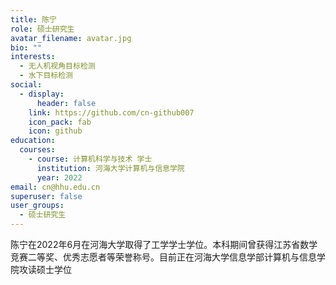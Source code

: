 ```yaml
---
title: 陈宁
role: 硕士研究生
avatar_filename: avatar.jpg
bio: ""
interests:
  - 无人机视角目标检测
  - 水下目标检测
social:
  - display:
      header: false
    link: https://github.com/cn-github007
    icon_pack: fab
    icon: github
education:
  courses:
    - course: 计算机科学与技术 学士
      institution: 河海大学计算机与信息学院
      year: 2022
email: cn@hhu.edu.cn
superuser: false
user_groups:
  - 硕士研究生
---
```

陈宁在2022年6月在河海大学取得了工学学士学位。本科期间曾获得江苏省数学竞赛二等奖、优秀志愿者等荣誉称号。目前正在河海大学信息学部计算机与信息学院攻读硕士学位
